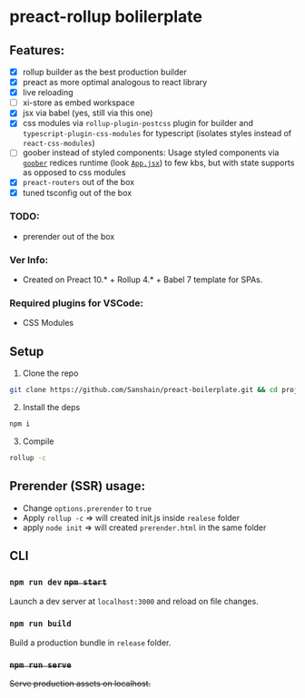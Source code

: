 # preact-rollup bolilerplate



## Features: 

- [x] rollup builder as the best production builder
- [x] preact as more optimal analogous to react library
- [x] live reloading 
- [ ] xi-store as embed workspace
- [x] jsx via babel (yes, still via this one)
- [x] css modules via `rollup-plugin-postcss` plugin for builder and `typescript-plugin-css-modules` for typescript (isolates styles instead of `react-css-modules`)
- [ ] goober instead of styled components: Usage styled components via [`goober`](https://www.npmjs.com/package/goober) redices runtime (look [`App.jsx`](https://github.com/Sanshain/preact-boilerplate/blob/main/source/App.jsx)) to few kbs, but with state supports as opposed to css modules
- [x] `preact-routers` out of the box
- [x] tuned tsconfig out of the box

### TODO:

- prerender out of the box

### Ver Info:

- Created on Preact 10.* + Rollup 4.* + Babel 7 template for SPAs.

### Required plugins for VSCode: 

- CSS Modules



## Setup

1. Clone the repo
```sh
git clone https://github.com/Sanshain/preact-boilerplate.git && cd project-templates
```

2. Install the deps
```sh
npm i
```

3. Compile
```sh
rollup -c
```


## Prerender (SSR) usage:

- Change `options.prerender` to `true` 
- Apply `rollup -c` => will created init.js inside `realese` folder
- apply `node init` => will created `prerender.html` in the same folder


## CLI

### `npm run dev` ~~`npm start`~~ 

Launch a dev server at `localhost:3000` and reload on file changes.

### `npm run build`

Build a production bundle in `release` folder.

### ~~`npm run serve`~~

~~Serve production assets on localhost.~~

